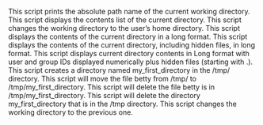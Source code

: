 This script prints the absolute path name of the current working directory.
This script displays the contents list of the current directory.
This script changes the working directory to the user’s home directory.
This script displays the contents of the current directory in a long format.
This script displays the contents of the current directory, including hidden files, in long format.
This script displays current directory contents in Long format with user and group IDs displayed numerically plus hidden files (starting with .).
This script creates a directory named my_first_directory in the /tmp/ directory.
This script will move the file betty from /tmp/ to /tmp/my_first_directory.
This script will delete the file betty is in /tmp/my_first_directory.
This script will delete the directory my_first_directory that is in the /tmp directory.
This script changes the working directory to the previous one.

